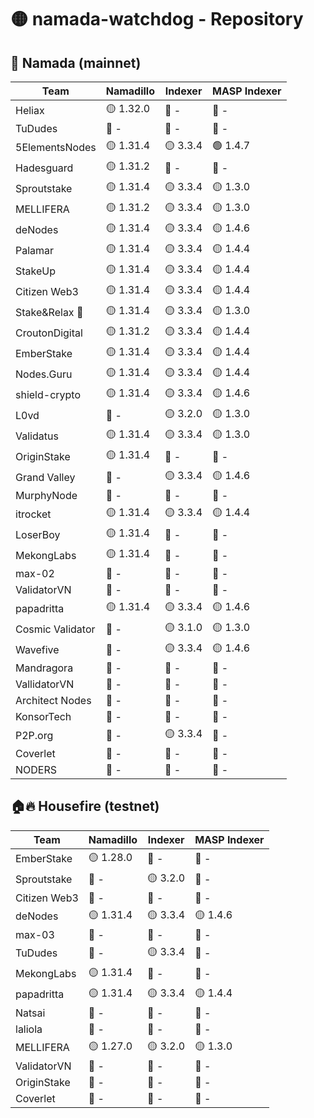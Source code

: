 # 🟡 namada-watchdog - Repository

## 🚀 Namada (mainnet)

| Team | Namadillo | Indexer | MASP Indexer |
|-|-|-|-|
| Heliax | 🟡 1.32.0 | 🔴 - | 🔴 - |
| TuDudes | 🔴 - | 🔴 - | 🔴 - |
| 5ElementsNodes | 🟡 1.31.4 | 🟡 3.3.4 | 🟢 1.4.7 |
| Hadesguard | 🟡 1.31.2 | 🔴 - | 🔴 - |
| Sproutstake | 🟡 1.31.4 | 🟡 3.3.4 | 🟡 1.3.0 |
| MELLIFERA | 🟡 1.31.2 | 🟡 3.3.4 | 🟡 1.3.0 |
| deNodes | 🟡 1.31.4 | 🟡 3.3.4 | 🟡 1.4.6 |
| Palamar | 🟡 1.31.4 | 🟡 3.3.4 | 🟡 1.4.4 |
| StakeUp | 🟡 1.31.4 | 🟡 3.3.4 | 🟡 1.4.4 |
| Citizen Web3 | 🟡 1.31.4 | 🟡 3.3.4 | 🟡 1.4.4 |
| Stake&Relax 🦥 | 🟡 1.31.4 | 🟡 3.3.4 | 🟡 1.3.0 |
| CroutonDigital | 🟡 1.31.2 | 🟡 3.3.4 | 🟡 1.4.4 |
| EmberStake | 🟡 1.31.4 | 🟡 3.3.4 | 🟡 1.4.4 |
| Nodes.Guru | 🟡 1.31.4 | 🟡 3.3.4 | 🟡 1.4.4 |
| shield-crypto | 🟡 1.31.4 | 🟡 3.3.4 | 🟡 1.4.6 |
| L0vd | 🔴 - | 🟡 3.2.0 | 🟡 1.3.0 |
| Validatus | 🟡 1.31.4 | 🟡 3.3.4 | 🟡 1.3.0 |
| OriginStake | 🟡 1.31.4 | 🔴 - | 🔴 - |
| Grand Valley | 🔴 - | 🟡 3.3.4 | 🟡 1.4.6 |
| MurphyNode | 🔴 - | 🔴 - | 🔴 - |
| itrocket | 🟡 1.31.4 | 🟡 3.3.4 | 🟡 1.4.4 |
| LoserBoy | 🟡 1.31.4 | 🔴 - | 🔴 - |
| MekongLabs | 🟡 1.31.4 | 🔴 - | 🔴 - |
| max-02 | 🔴 - | 🔴 - | 🔴 - |
| ValidatorVN | 🔴 - | 🔴 - | 🔴 - |
| papadritta | 🟡 1.31.4 | 🟡 3.3.4 | 🟡 1.4.6 |
| Cosmic Validator | 🔴 - | 🟡 3.1.0 | 🟡 1.3.0 |
| Wavefive | 🔴 - | 🟡 3.3.4 | 🟡 1.4.6 |
| Mandragora | 🔴 - | 🔴 - | 🔴 - |
| VallidatorVN | 🔴 - | 🔴 - | 🔴 - |
| Architect Nodes | 🔴 - | 🔴 - | 🔴 - |
| KonsorTech | 🔴 - | 🔴 - | 🔴 - |
| P2P.org | 🔴 - | 🟡 3.3.4 | 🔴 - |
| Coverlet | 🔴 - | 🔴 - | 🔴 - |
| NODERS | 🔴 - | 🔴 - | 🔴 - |

## 🏠🔥 Housefire (testnet)

| Team | Namadillo | Indexer | MASP Indexer |
|-|-|-|-|
| EmberStake | 🟡 1.28.0 | 🔴 - | 🔴 - |
| Sproutstake | 🔴 - | 🟡 3.2.0 | 🔴 - |
| Citizen Web3 | 🔴 - | 🔴 - | 🔴 - |
| deNodes | 🟡 1.31.4 | 🟡 3.3.4 | 🟡 1.4.6 |
| max-03 | 🔴 - | 🔴 - | 🔴 - |
| TuDudes | 🔴 - | 🟡 3.3.4 | 🔴 - |
| MekongLabs | 🟡 1.31.4 | 🔴 - | 🔴 - |
| papadritta | 🟡 1.31.4 | 🟡 3.3.4 | 🟡 1.4.4 |
| Natsai | 🔴 - | 🔴 - | 🔴 - |
| laliola | 🔴 - | 🔴 - | 🔴 - |
| MELLIFERA | 🟡 1.27.0 | 🟡 3.2.0 | 🟡 1.3.0 |
| ValidatorVN | 🔴 - | 🔴 - | 🔴 - |
| OriginStake | 🔴 - | 🔴 - | 🔴 - |
| Coverlet | 🔴 - | 🔴 - | 🔴 - |

